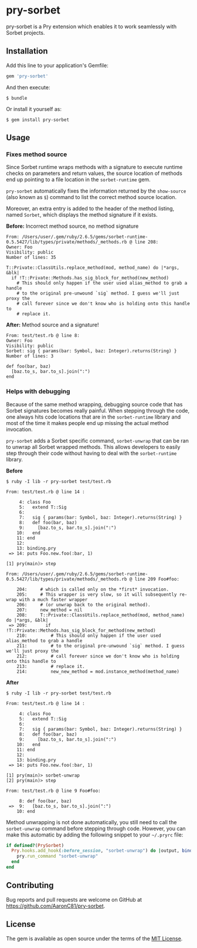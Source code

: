# pry-sorbet

pry-sorbet is a Pry extension which enables it to work seamlessly with Sorbet
projects.

## Installation

Add this line to your application's Gemfile:

```ruby
gem 'pry-sorbet'
```

And then execute:

    $ bundle

Or install it yourself as:

    $ gem install pry-sorbet

## Usage

### Fixes method source

Since Sorbet runtime wraps methods with a signature to execute runtime checks
on parameters and return values, the source location of methods end up pointing
to a file location in the `sorbet-runtime` gem.

`pry-sorbet` automatically fixes the information returned by the `show-source`
(also known as `$`) command to list the correct method source location.

Moreover, an extra entry is added to the header of the method listing, named
`Sorbet`, which displays the method signature if it exists.

**Before:** Incorrect method source, no method signature

```
From: /Users/user/.gem/ruby/2.6.5/gems/sorbet-runtime-0.5.5427/lib/types/private/methods/_methods.rb @ line 208:
Owner: Foo
Visibility: public
Number of lines: 35

T::Private::ClassUtils.replace_method(mod, method_name) do |*args, &blk|
  if !T::Private::Methods.has_sig_block_for_method(new_method)
    # This should only happen if the user used alias_method to grab a handle
    # to the original pre-unwound `sig` method. I guess we'll just proxy the
    # call forever since we don't know who is holding onto this handle to
    # replace it.
```

**After:** Method source and a signature!

```
From: test/test.rb @ line 8:
Owner: Foo
Visibility: public
Sorbet: sig { params(bar: Symbol, baz: Integer).returns(String) }
Number of lines: 3

def foo(bar, baz)
  [baz.to_s, bar.to_s].join(":")
end
```

### Helps with debugging

Because of the same method wrapping, debugging source code that has Sorbet signatures
becomes really painful. When stepping through the code, one always hits code locations
that are in the `sorbet-runtime` library and most of the time it makes people end up
missing the actual method invocation.

`pry-sorbet` adds a Sorbet specific command, `sorbet-unwrap` that can be ran to unwrap
all Sorbet wrapped methods. This allows developers to easily step through their code
without having to deal with the `sorbet-runtime` library.

**Before**

```
$ ruby -I lib -r pry-sorbet test/test.rb

From: test/test.rb @ line 14 :

     4: class Foo
     5:   extend T::Sig
     6:
     7:   sig { params(bar: Symbol, baz: Integer).returns(String) }
     8:   def foo(bar, baz)
     9:     [baz.to_s, bar.to_s].join(":")
    10:   end
    11: end
    12:
    13: binding.pry
 => 14: puts Foo.new.foo(:bar, 1)

[1] pry(main)> step

From: /Users/user/.gem/ruby/2.6.5/gems/sorbet-runtime-0.5.5427/lib/types/private/methods/_methods.rb @ line 209 Foo#foo:

    204:     # which is called only on the *first* invocation.
    205:     # This wrapper is very slow, so it will subsequently re-wrap with a much faster wrapper
    206:     # (or unwrap back to the original method).
    207:     new_method = nil
    208:     T::Private::ClassUtils.replace_method(mod, method_name) do |*args, &blk|
 => 209:       if !T::Private::Methods.has_sig_block_for_method(new_method)
    210:         # This should only happen if the user used alias_method to grab a handle
    211:         # to the original pre-unwound `sig` method. I guess we'll just proxy the
    212:         # call forever since we don't know who is holding onto this handle to
    213:         # replace it.
    214:         new_new_method = mod.instance_method(method_name)
```

**After**

```
$ ruby -I lib -r pry-sorbet test/test.rb

From: test/test.rb @ line 14 :

     4: class Foo
     5:   extend T::Sig
     6:
     7:   sig { params(bar: Symbol, baz: Integer).returns(String) }
     8:   def foo(bar, baz)
     9:     [baz.to_s, bar.to_s].join(":")
    10:   end
    11: end
    12:
    13: binding.pry
 => 14: puts Foo.new.foo(:bar, 1)

[1] pry(main)> sorbet-unwrap
[2] pry(main)> step

From: test/test.rb @ line 9 Foo#foo:

     8: def foo(bar, baz)
 =>  9:   [baz.to_s, bar.to_s].join(":")
    10: end
```

Method unwrapping is not done automatically, you still need to call the `sorbet-unwrap`
command before stepping through code. However, you can make this automatic by adding the
following snippet to your  `~/.pryrc` file:

```ruby
if defined?(PrySorbet)
  Pry.hooks.add_hook(:before_session, "sorbet-unwrap") do |output, binding, pry|
    pry.run_command "sorbet-unwrap"
  end
end
```

## Contributing

Bug reports and pull requests are welcome on GitHub at https://github.com/AaronC81/pry-sorbet.

## License

The gem is available as open source under the terms of the [MIT License](https://opensource.org/licenses/MIT).
